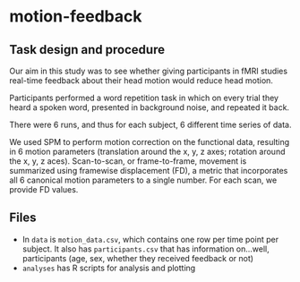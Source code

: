 # motion-feedback

## Task design and procedure

Our aim in this study was to see whether giving participants in fMRI studies real-time feedback about their head motion would reduce head motion.

Participants performed a word repetition task in which on every trial they heard a spoken word, presented in background noise, and repeated it back.

There were 6 runs, and thus for each subject, 6 different time series of data.

We used SPM to perform motion correction on the functional data, resulting in 6 motion parameters (translation around the x, y, z axes; rotation around the x, y, z aces). Scan-to-scan, or frame-to-frame, movement is summarized using framewise displacement (FD), a metric that incorporates all 6 canonical motion parameters to a single number. For each scan, we provide FD values.




## Files

 * In `data` is `motion_data.csv`, which contains one row per time point per subject. It also has `participants.csv` that has information on...well, participants (age, sex, whether they received feedback or not)
 * `analyses` has R scripts for analysis and plotting
